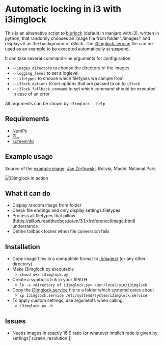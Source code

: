 # Automatic locking in i3 with i3imglock

This is an alternative script to [blurlock](https://github.com/manjaro/packages-community/blob/master/i3/i3exit/blurlock) (default in manjaro with i3), written in python, that randomly chooses an image file from folder './images/' and displays it as the background of i3lock.
The [i3imglock.service](i3imglock.service) file can be used as an example to be executed automatically at suspend.

It can take several command-line arguments for configuration:
- `--images_directory` to choose the directory of the images
- `--logging_level` to set a loglevel
- `--filetypes` to choose which filetypes we sample from
- `--i3lock_options` to set options that are passed to on to `i3lock`
- `--i3lock_fallback_command` to set which command should be executed in case of an error

All arguments can be shown by `i3imglock --help`

## Requirements
- [NumPy](https://numpy.org/)
- [PIL](https://pypi.org/project/Pillow/)
- [screeninfo](https://pypi.org/project/screeninfo/)


## Example usage
Source of the [example image](./images/example.jpg): [Jan Zerfowski](www.janzerfowski.de), Bolivia, Madidi National Park

![i3imglock in action](images/example.jpg "Example usage")

## What it can do
- Display random image from folder
- Check file endings and only display settings.filetypes
- Process all filetypes that pillow (https://pillow.readthedocs.io/en/3.1.x/reference/Image.html) understands
- Define fallback locker when file conversion fails

## Installation
- Copy image files in a compatible format to [./images/](./images/) (or any other directory)
- Make i3imglock.py executable
    - `chmod u+x i3imglock.py`
- Create a symbolic link in your $PATH
    - `ln -s <directory of i3imglock.py> /usr/local/bin/i3imglock`
- Copy the [i3imglock.service](./i3imglock.service) file to a folder which systemd cares about
    - `cp i3imglock.service /etc/systemd/system/i3imglock.service`
- To apply custom settings, use arguments when calling
    - `i3imglock.py -h` 

## Issues
- Needs images in exactly 16:9 ratio (or whatever implicit ratio is given by settings['screen_resolution'])
